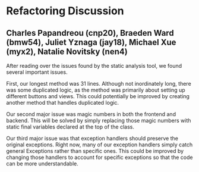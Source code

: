 # Refactoring Discussion

## Charles Papandreou (cnp20), Braeden Ward (bmw54), Juliet Yznaga (jay18), Michael Xue (myx2), Natalie Novitsky (nen4) 

After reading over the issues found by the static analysis tool, we found
several important issues.

First, our longest method was 31 lines. Although not inordinately long,
there was some duplicated logic, as the method was primarily about
setting up different buttons and views. This could potentially be 
improved by creating another method that handles duplicated logic.

Our second major issue was magic numbers in both the frontend and backend.
This will be solved by simply replacing those magic numbers with static final
variables declared at the top of the class.

Our third major issue was that exception handlers should preserve the
original exceptions. Right now, many of our exception handlers simply
catch general Exceptions rather than specific ones. This could be 
improved by changing those handlers to account for specific exceptions
so that the code can be more understandable.
